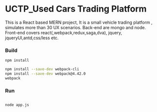 
UCTP_Used Cars Trading Platform
===================================

This is a React based MERN project, It is a small vehicle trading platform , simulates more than 30 UX scenarios. 
Back-end are mongo and node. Front-end covers react(,webpack,redux,saga,dva), jquery, jqueryUI,antd,css/less etc.


### Build 

```bash
npm install
```

```bash
npm install --save-dev webpack-cli 
npm install --save-dev webpack@4.42.0
webpack
```


### Run 

```bash

node app.js

```


